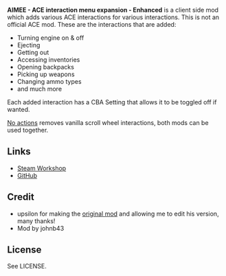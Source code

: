 **AIMEE - ACE interaction menu expansion - Enhanced** is a client side mod which adds various ACE interactions for various interactions. This is not an official ACE mod.
These are the interactions that are added:

* Turning engine on & off
* Ejecting
* Getting out
* Accessing inventories
* Opening backpacks
* Picking up weapons
* Changing ammo types
* and much more

Each added interaction has a CBA Setting that allows it to be toggled off if wanted.

[No actions](https://steamcommunity.com/sharedfiles/filedetails/?id=2126300184) removes vanilla scroll wheel interactions, both mods can be used together.

<h2>Links</h2>

* [Steam Workshop](https://steamcommunity.com/sharedfiles/filedetails/?id=2132195038)
* [GitHub](https://github.com/johnb432/AIMEE)

<h2>Credit</h2>

* upsilon for making the [original mod](https://steamcommunity.com/sharedfiles/filedetails/?id=1376867375) and allowing me to edit his version, many thanks!
* Mod by johnb43

<h2>License</h2>

See LICENSE.
